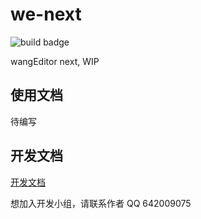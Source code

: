 # we-next

![build badge](https://github.com/wangeditor-team/we-next/workflows/build/badge.svg)

wangEditor next, WIP

## 使用文档

待编写

## 开发文档

[开发文档](./docs/README.md)

想加入开发小组，请联系作者 QQ 642009075
